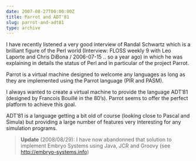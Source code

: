 ```yaml
---
date: 2007-08-27T00:00:00Z
title: Parrot and ADT'81
slug: parrot-and-adt81
type: archive
---
```


I have recently listened a very good interview of Randal Schwartz which is a brilliant figure of the Perl world (Interview: FLOSS weekly 9 with Leo Laporte and Chris DiBona / 2006-07-15 .. so a year ago) in which he was explaining in details the status of Perl and in particular of the project Parrot.

Parrot is a virtual machine designed to welcome any languages as long as they are implemented using the Parrot language (PIR and PASM).

I always wanted to create a virtual machine to provide the language ADT’81 (designed by Francois Bouillé in the 80’s). Parrot seems to offer the perfect platform to achieve this goal.

ADT’81 is a language getting a bit old of course (looking close to Pascal and Simula) but providing a large number of features very interesting for any simulation programs.

> **Update** (2008/08/29): I have now abandonned that solution to implement Embryo Systems using Java, JCR and Groovy (see <http://embryo-systems.info>)
